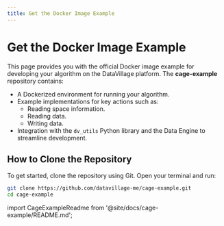 ```yaml
---
title: Get the Docker Image Example
---
```


# Get the Docker Image Example

This page provides you with the official Docker image example for developing your algorithm on the DataVillage platform. The **cage-example** repository contains:

- A Dockerized environment for running your algorithm.
- Example implementations for key actions such as:
  - Reading space information.
  - Reading data.
  - Writing data.
- Integration with the `dv_utils` Python library and the Data Engine to streamline development.

## How to Clone the Repository

To get started, clone the repository using Git. Open your terminal and run:

```bash
git clone https://github.com/datavillage-me/cage-example.git
cd cage-example
```

import CageExampleReadme from '@site/docs/cage-example/README.md';

<CageExampleReadme />